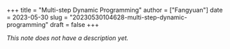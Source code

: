 +++
title = "Multi-step Dynamic Programming"
author = ["Fangyuan"]
date = 2023-05-30
slug = "20230530104628-multi-step-dynamic-programming"
draft = false
+++

_This note does not have a description yet._
